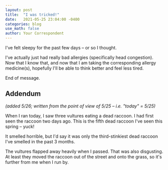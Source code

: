 ```yaml
---
layout: post
title:  "I was tricked!"
date:   2021-05-25 23:04:00 -0400
categories: blog
use_math: false
author: Your Correspondent
---
```


I've felt sleepy for the past few days &ndash; or so I thought.

I've actually just had really bad allergies (specifically head congestion). Now that I know that, and now that I am taking the corresponding allergy medicine(s), hopefully I'll be able to think better and feel less tired.

End of message.

## Addendum
*(added 5/26; written from the point of view of 5/25 &ndash; i.e. "today" = 5/25)*

When I ran today, I saw three vultures eating a dead raccoon. I had first seen the raccoon two days ago. This is the fifth dead raccoon I've seen this spring &ndash; yuck!

It smelled horrible, but I'd say it was only the third-stinkiest dead raccoon I've smelled in the past 3 months.

The vultures flapped away heavily when I passed. That was also disgusting. At least they moved the raccoon out of the street and onto the grass, so it's further from me when I run by.
